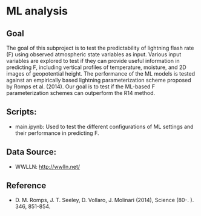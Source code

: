 # ML analysis

## Goal
The goal of this subproject is to test the predictability of lightning flash rate (F) using observed atmospheric state variables as input. 
Various input variables are explored to test if they can provide useful information in predicting F, including vertical profiles of temperature, moisture, and 2D images of geopotential height. The performance of the ML models is tested against an empirically based lightning parameterization scheme proposed by Romps et al. (2014). Our goal is to test if the ML-based F parameterization schemes can outperform the R14 method.

## Scripts:
- main.ipynb: Used to test the different configurations of ML settings and their performance in predicting F.

## Data Source:
- WWLLN: http://wwlln.net/

## Reference
- D. M. Romps, J. T. Seeley, D. Vollaro, J. Molinari (2014), Science (80-. ). 346, 851-854.

